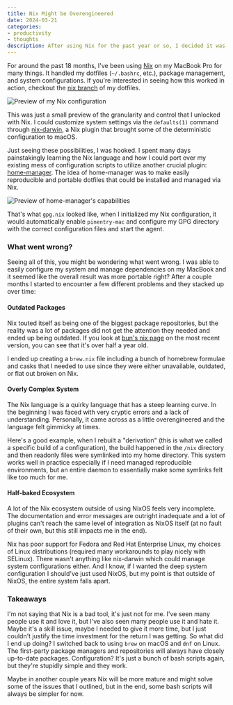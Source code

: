 ```yaml
---
title: Nix Might be Overengineered
date: 2024-03-21
categories:
- productivity
- thoughts
description: After using Nix for the past year or so, I decided it was time to switch back to normal tooling.
---
```


For around the past 18 months, I've been using [Nix](https://nixos.org) on my MacBook Pro for many things.
It handled my dotfiles (`~/.bashrc`, etc.), package management, and system configurations.
If you're interested in seeing how this worked in action, checkout the [nix branch](https://github.com/tale/dotfiles/tree/nix) of my dotfiles.

![Preview of my Nix configuration](@/assets/nix-preview.png)

This was just a small preview of the granularity and control that I unlocked with Nix.
I could customize system settings via the `defaults(1)` command through [nix-darwin](https://github.com/LnL7/nix-darwin), a Nix plugin that brought some of the deterministic configuration to macOS.

Just seeing these possibilities, I was hooked. I spent many days painstakingly learning the Nix language and how I could port over my existing mess of configuration scripts to utilize another crucial plugin: [home-manager](https://github.com/nix-community/home-manager). The idea of home-manager was to make easily reproducible and portable dotfiles that could be installed and managed via Nix.

![Preview of home-manager's capabilities](@/assets/home-manager-preview.png)

That's what `gpg.nix` looked like, when I initialized my Nix configuration, it would automatically enable `pinentry-mac` and configure my GPG directory with the correct configuration files and start the agent.

### What went wrong?

Seeing all of this, you might be wondering what went wrong. I was able to easily configure my system and manage dependencies on my MacBook and it seemed like the overall result was more portable right? After a couple months I started to encounter a few different problems and they stacked up over time:

#### Outdated Packages
Nix touted itself as being one of the biggest package repositories, but the reality was a lot of packages did not get the attention they needed and ended up being outdated. If you look at [bun's nix page](https://search.nixos.org/packages?channel=23.11&show=bun) on the most recent version, you can see that it's over half a year old.

I ended up creating a `brew.nix` file including a bunch of homebrew formulae and casks that I needed to use since they were either unavailable, outdated, or flat out broken on Nix.

#### Overly Complex System
The Nix language is a quirky language that has a steep learning curve. In the beginning I was faced with very cryptic errors and a lack of understanding. Personally, it came across as a little overengineered and the language felt gimmicky at times.

Here's a good example, when I rebuilt a "derivation" (this is what we called a specific build of a configuration), the build happened in the `/nix` directory and then readonly files were symlinked into my home directory. This system works well in practice especially if I need managed reproducible environments, but an entire daemon to essentially make some symlinks felt like too much for me.

#### Half-baked Ecosystem
A lot of the Nix ecosystem outside of using NixOS feels very incomplete. The documentation and error messages are outright inadequate and a lot of plugins can't reach the same level of integration as NixOS itself (at no fault of their own, but this still impacts me in the end).

Nix has poor support for Fedora and Red Hat Enterprise Linux, my choices of Linux distributions (required many workarounds to play nicely with SELinux). There wasn't anything like nix-darwin which could manage system configurations either. And I know, if I wanted the deep system configuration I should've just used NixOS, but my point is that outside of NixOS, the entire system falls apart.

### Takeaways

I'm not saying that Nix is a bad tool, it's just not for me.
I've seen many people use it and love it, but I've also seen many people use it and hate it.
Maybe it's a skill issue, maybe I needed to give it more time, but I just couldn't justify the time investment for the return I was getting.
So what did I end up doing? I switched back to using `brew` on macOS and `dnf` on Linux.
The first-party package managers and repositories will always have closely up-to-date packages.
Configuration? It's just a bunch of bash scripts again, but they're stupidly simple and they work.

Maybe in another couple years Nix will be more mature and might solve some of the issues that I outlined, but in the end, some bash scripts will always be simpler for now.
